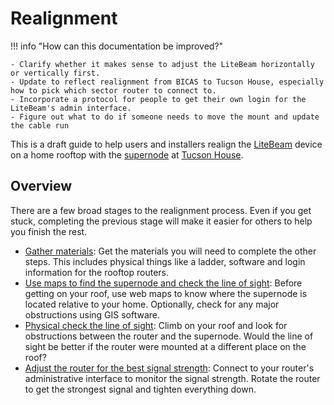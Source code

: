 # Realignment

!!! info "How can this documentation be improved?" 

    - Clarify whether it makes sense to adjust the LiteBeam horizontally or vertically first.
    - Update to reflect realignment from BICAS to Tucson House, especially how to pick which sector router to connect to.
    - Incorporate a protocol for people to get their own login for the LiteBeam's admin interface.
    - Figure out what to do if someone needs to move the mount and update the cable run

This is a draft guide to help users and installers realign the [LiteBeam](../../hardware/litebeam.md) device on a home rooftop with the [supernode](../../networking/supernodes/index.md) at [Tucson House](../../networking/supernodes/tucson-house.md).

## Overview

There are a few broad stages to the realignment process. Even if you get stuck, completing the previous stage will make it easier for others to help you finish the rest.

- [Gather materials](gather-materials.md): Get the materials you will need to complete the other steps. This includes physical things like a ladder, software and login information for the rooftop routers. 
- [Use maps to find the supernode and check the line of sight](check-los-software.md): Before getting on your roof, use web maps to know where the supernode is located relative to your home. Optionally, check for any major obstructions using GIS software.
- [Physical check the line of sight](check-los-physical.md): Climb on your roof and look for obstructions between the router and the supernode. Would the line of sight be better if the router were mounted at a different place on the roof?
- [Adjust the router for the best signal strength](realign-litebeam.md): Connect to your router's administrative interface to monitor the signal strength. Rotate the router to get the strongest signal and tighten everything down. 

